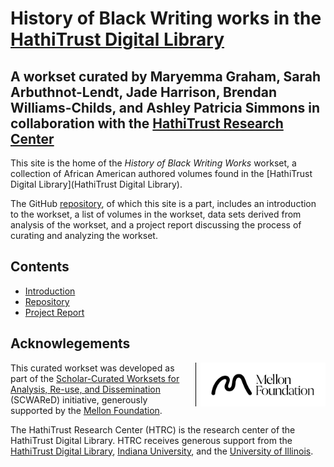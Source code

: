 [repo]: https://github.com/htrc/scwared-history-of-black-writing "GitHub repository"
[ht]: https://hathitrust.org "HathiTrust Digital Library"
# History of Black Writing works in the [HathiTrust Digital Library](http://hathitrust.org)

## A workset curated by Maryemma Graham, Sarah Arbuthnot-Lendt, Jade Harrison, Brendan Williams-Childs, and Ashley Patricia Simmons in collaboration with the [HathiTrust Research Center](http://analytics.hathitrust.org)

This site is the home of the _History of Black Writing Works_ workset, a collection of African American authored volumes found in the [HathiTrust Digital Library](HathiTrust Digital Library). 

The GitHub [repository][repo], of which this site is a part, includes an introduction to the workset, a list of volumes in the workset, data sets derived from analysis of the workset, and a project report discussing the process of curating and analyzing the workset.

## Contents
* [Introduction](introduction.md)
* [Repository][repo]
* [Project Report](project-report.md)

## Acknowlegements
<img style="float:right; padding-left:.5em; max-width: 200px; border-left: 1px solid black; margin-left:.5em;" src="images/mellon/Mellon_Logomark_Lockup_Black.jpg"/>This curated workset was developed as part of the [Scholar-Curated Worksets for Analysis, Re-use, and Dissemination](https://htrc.github.io/scwared/) (SCWAReD) initiative, generously supported by the [Mellon Foundation](http://mellon.org). 

The HathiTrust Research Center (HTRC) is the research center of the HathiTrust Digital Library. HTRC receives generous support from the [HathiTrust Digital Library](https://hathitrust.org), [Indiana University](https://www.indiana.edu), and the [University of Illinois](https://www.illinois.org).

<!-- test -->
